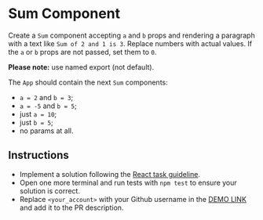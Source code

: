 # Sum Component

Create a `Sum` component accepting `a` and `b` props and rendering a paragraph with a text like `Sum of 2 and 1 is 3`. Replace numbers with actual
values. If the `a` or `b` props are not passed, set them to `0`.

**Please note:** use named export (not default).

The `App` should contain the next `Sum` components:

- `a = 2` and `b = 3`;
- `a = -5` and `b = 5`;
- just `a = 10`;
- just `b = 5`;
- no params at all.

## Instructions

- Implement a solution following the [React task guideline](https://github.com/mate-academy/react_task-guideline#react-tasks-guideline).
- Open one more terminal and run tests with `npm test` to ensure your solution is correct.
- Replace `<your_account>` with your Github username in the [DEMO LINK](https://Vlados3611.github.io/react_sum/) and add it to the PR description.
